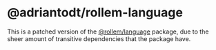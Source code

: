 # @adriantodt/rollem-language

This is a patched version of the
[@rollem/language](https://github.com/rollem-discord/rollem-discord/tree/master/packages/language) package,
due to the sheer amount of transitive dependencies that the package have.

